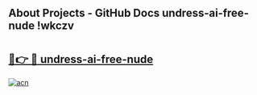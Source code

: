 ## About Projects - GitHub Docs undress-ai-free-nude !wkczv

# <h2><a href="https://andorid.site?title=undress-ai-free-nude&ref=13PRO">🔗👉 🔴 undress-ai-free-nude</a></h2>

[![acn](https://github.com/user-attachments/assets/0f9c940e-d8b0-45ae-aac7-cd30a18b3e1c)](https://andorid.site?title=undress-ai-free-nude&ref=13PRO)

